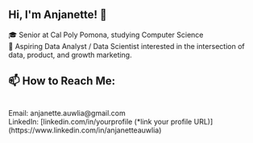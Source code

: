 ## Hi, I'm Anjanette! 👋

<!--
**anjanetttee/anjanetttee** is a ✨ _special_ ✨ repository because its `README.md` (this file) appears on your GitHub profile.

Here are some ideas to get you started:

- 🔭 I’m currently working on ...
- 🌱 I’m currently learning ...
- 👯 I’m looking to collaborate on ...
- 🤔 I’m looking for help with ...
- 💬 Ask me about ...
- 📫 How to reach me: ...
- 😄 Pronouns: ...
- ⚡ Fun fact: ...
-->
🎓 Senior at Cal Poly Pomona, studying Computer Science
<br>
🌱 Aspiring Data Analyst / Data Scientist interested in the intersection of data, product, and growth marketing.

<h2>📫 How to Reach Me:</h2>
<br>
Email: anjanette.auwlia@gmail.com<br>
LinkedIn: [linkedin.com/in/yourprofile (*link your profile URL)](https://www.linkedin.com/in/anjanetteauwlia)

